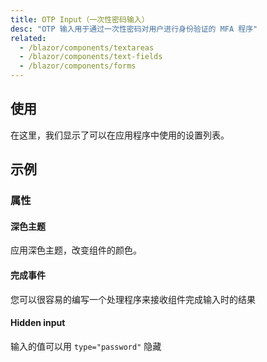 ```yaml
---
title: OTP Input（一次性密码输入）
desc: "OTP 输入用于通过一次性密码对用户进行身份验证的 MFA 程序"
related:
  - /blazor/components/textareas
  - /blazor/components/text-fields
  - /blazor/components/forms
---
```


## 使用

在这里，我们显示了可以在应用程序中使用的设置列表。

<otp-input-usage></otp-input-usage>

## 示例

### 属性

#### 深色主题

应用深色主题，改变组件的颜色。

<masa-example file="Examples.components.otp_input.DarkTheme"></masa-example>

#### 完成事件

您可以很容易的编写一个处理程序来接收组件完成输入时的结果

<masa-example file="Examples.components.otp_input.FinishEvent"></masa-example>

#### Hidden input

输入的值可以用 `type="password"` 隐藏

<masa-example file="Examples.components.otp_input.HiddenInput"></masa-example>